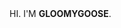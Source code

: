 <DOCTYPE html>
  <html>
  <head>
      <meta charset="utf-8">
  </head>
  <body>
      HI. I'M <strong>GLOOMYGOOSE</strong>.
  </body>
  </html>
